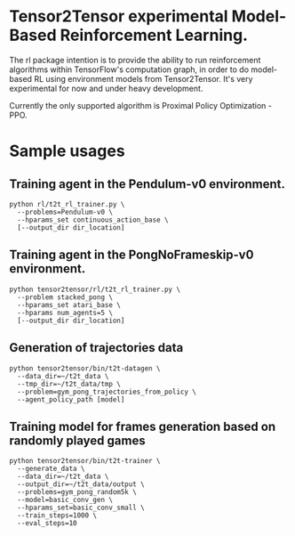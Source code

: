# Tensor2Tensor experimental Model-Based Reinforcement Learning.

The rl package intention is to provide the ability to run reinforcement
algorithms within TensorFlow's computation graph, in order to do model-based
RL using environment models from Tensor2Tensor. It's very experimental
for now and under heavy development.

Currently the only supported algorithm is Proximal Policy Optimization - PPO.

# Sample usages

## Training agent in the Pendulum-v0 environment.

```
python rl/t2t_rl_trainer.py \
  --problems=Pendulum-v0 \
  --hparams_set continuous_action_base \
  [--output_dir dir_location]
```

## Training agent in the PongNoFrameskip-v0 environment.

```
python tensor2tensor/rl/t2t_rl_trainer.py \
  --problem stacked_pong \
  --hparams_set atari_base \
  --hparams num_agents=5 \
  [--output_dir dir_location]
```

## Generation of trajectories data

```
python tensor2tensor/bin/t2t-datagen \
  --data_dir=~/t2t_data \
  --tmp_dir=~/t2t_data/tmp \
  --problem=gym_pong_trajectories_from_policy \
  --agent_policy_path [model]
```

## Training model for frames generation based on randomly played games

```
python tensor2tensor/bin/t2t-trainer \
  --generate_data \
  --data_dir=~/t2t_data \
  --output_dir=~/t2t_data/output \
  --problems=gym_pong_random5k \
  --model=basic_conv_gen \
  --hparams_set=basic_conv_small \
  --train_steps=1000 \
  --eval_steps=10
```
